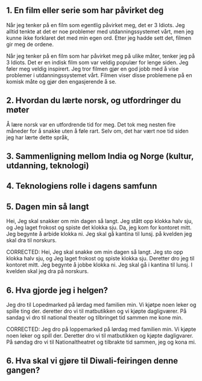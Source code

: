 ## 1. En film eller serie som har påvirket deg

Når jeg tenker på en film som egentlig påvirket meg, det er 3 Idiots. Jeg alltid tenkte at det er noe problemer med utdanningssystemet vårt, men jeg kunne ikke forklaret det med min egen ord. 
Etter jeg hadde sett det, filmen gir meg de ordene.

Når jeg tenker på en film som har påvirket meg på ulike måter, tenker jeg på 3 Idiots. Det er en indisk film som var veldig populær for lenge siden. Jeg føler meg veldig inspirert. Jeg tror filmen gjør en god jobb med å vise problemer i utdanningssystemet vårt. Filmen viser disse problemene på en komisk måte og gjør den engasjerende å se.

## 2. Hvordan du lærte norsk, og utfordringer du møter
Å lære norsk var en utfordrende tid for meg. Det tok meg nesten fire måneder for å snakke uten å føle rart. Selv om, det har vært noe tid siden jeg har lærte dette språk, 


## 3. Sammenligning mellom India og Norge (kultur, utdanning, teknologi)


## 4. Teknologiens rolle i dagens samfunn

## 5. Dagen min så langt

Hei, Jeg skal snakker om min dagen så langt. Jeg stått opp klokka halv sju, og Jeg laget frokost og spiste det klokka sju. Da, jeg kom for kontoret mitt. Jeg begynte å arbide klokka ni. Jeg skal gå kantina til lunsj. på kvelden jeg skal dra til norskurs.

CORRECTED: 
Hei, Jeg skal snakke om min dagen så langt. Jeg sto opp klokka halv sju, og Jeg laget frokost og spiste klokka sju. 
Deretter dro jeg til kontoret mitt. Jeg begynte å jobbe klokka ni. Jeg skal gå i kantina til lunsj. I kvelden skal jeg dra på norskurs.  

## 6. Hva gjorde jeg i helgen?

Jeg dro til Lopedmarked på lørdag med familien min. Vi kjøtpe noen leker og spille ting der.
deretter dro vi til matbutikken og vi kjøpte dagligværer. På sandag vi dro til national theater og tilbringet tid sammen me kone min. 

CORRECTED: 
Jeg dro på loppemarked på lørdag med familien min. Vi kjøpte noen leker og spill der. Deretter dro vi til matbutikken og kjøpte dagligvarer.  
På søndag dro vi til Nationaltheatret og tilbrakte tid sammen, jeg og kona mi.

## 6. Hva skal vi gjøre til Diwali-feiringen denne gangen?


